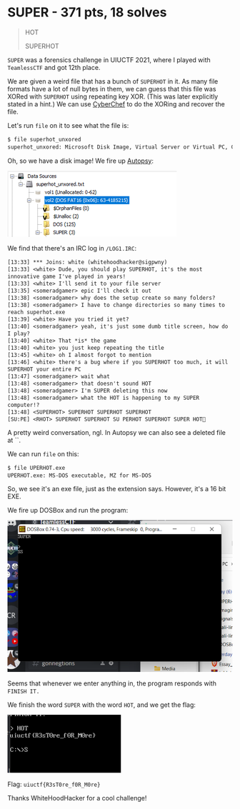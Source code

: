 # SUPER - 371 pts, 18 solves

> HOT
>  
>  SUPERHOT

`SUPER` was a forensics challenge in UIUCTF 2021, where I played with `TeamlessCTF` and got 12th place.

We are given a weird file that has a bunch of `SUPERHOT` in it. As many file formats have a lot of null bytes in them, we can guess that this file was XORed with `SUPERHOT` using repeating key XOR. (This was later explicitly stated in a hint.) We can use [CyberChef](https://gchq.github.io/CyberChef/#recipe=XOR(%7B'option':'UTF8','string':'SUPERHOT'%7D,'Standard',false)) to do the XORing and recover the file.

Let's run `file` on it to see what the file is:

```bash
$ file superhot_unxored
superhot_unxored: Microsoft Disk Image, Virtual Server or Virtual PC, Creator vbox 6.1 (W2k) Wed Jun 23 18:38:26 2021, 2147483648 bytes, CHS 4161/16/63
``` 

Oh, so we have a disk image! We fire up [Autopsy](https://www.sleuthkit.org/autopsy/):

![Autopsy](autopsy.png)

We find that there's an IRC log in `/LOG1.IRC`:

```
[13:33] *** Joins: white (whitehoodhacker@sigpwny) 
[13:33] <white> Dude, you should play SUPERHOT, it's the most innovative game I've played in years! 
[13:33] <white> I'll send it to your file server 
[13:35] <someradgamer> epic I'll check it out 
[13:38] <someradgamer> why does the setup create so many folders? 
[13:38] <someradgamer> I have to change directories so many times to reach superhot.exe 
[13:39] <white> Have you tried it yet? 
[13:40] <someradgamer> yeah, it's just some dumb title screen, how do I play? 
[13:40] <white> That *is* the game 
[13:40] <white> you just keep repeating the title 
[13:45] <white> oh I almost forgot to mention 
[13:46] <white> there's a bug where if you SUPERHOT too much, it will SUPERHOT your entire PC 
[13:47] <someradgamer> wait what 
[13:48] <someradgamer> that doesn't sound HOT 
[13:48] <someradgamer> I'm SUPER deleting this now 
[13:48] <someradgamer> what the HOT is happening to my SUPER computer!? 
[13:48] <SUPERHOT> SUPERHOT SUPERHOT SUPERHOT 
[SU:PE] <RHOT> SUPERHOT SUPERHOT SU PERHOT SUPERHOT SUPER HOT
```
A pretty weird conversation, ngl. In Autopsy we can also see a deleted file at ``.

We can run `file` on this:

```bash
$ file UPERHOT.exe
UPERHOT.exe: MS-DOS executable, MZ for MS-DOS
```
So, we see it's an exe file, just as the extension says. However, it's a 16 bit EXE.

We fire up DOSBox and run the program:

![DOSBox](dosbox.png)

Seems that whenever we enter anything in, the program responds with `FINISH IT.`

We finish the word `SUPER` with the word `HOT`, and we get the flag:

![flag](flag.png)

Flag: `uiuctf{R3sT0re_f0R_M0re}`

Thanks WhiteHoodHacker for a cool challenge! 
